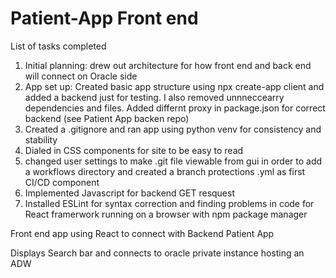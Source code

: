 # Patient-App Front end 

List of tasks completed
1) Initial planning: drew out architecture for how front end and back end will connect on Oracle side
2) App set up: Created basic app structure using npx create-app client and added a backend just for testing. I also removed unnneccearry dependencies and files. Added differnt proxy in package.json for correct backend (see Patient App backen repo)
3) Created a .gitignore and ran app using python venv for consistency and stability 
4) Dialed in CSS components for site to be easy to read
5) changed user settings to make .git file viewable from gui in order to add a workflows directory and created a branch protections .yml as first CI/CD component
6) Implemented Javascript for backend GET resquest
7) Installed ESLint for syntax correction and finding problems in code for React framerwork running on a browser with npm package manager 

Front end app using React to connect with Backend Patient App 

Displays Search bar and connects to oracle private instance hosting an ADW 
